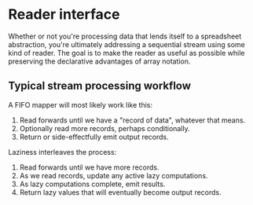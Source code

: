 # Reader interface
Whether or not you're processing data that lends itself to a spreadsheet
abstraction, you're ultimately addressing a sequential stream using some kind
of reader. The goal is to make the reader as useful as possible while
preserving the declarative advantages of array notation.

## Typical stream processing workflow
A FIFO mapper will most likely work like this:

1. Read forwards until we have a "record of data", whatever that means.
2. Optionally read more records, perhaps conditionally.
3. Return or side-effectfully emit output records.

Laziness interleaves the process:

1. Read forwards until we have more records.
2. As we read records, update any active lazy computations.
3. As lazy computations complete, emit results.
4. Return lazy values that will eventually become output records.
